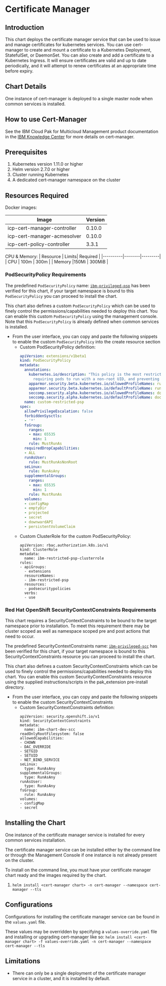 # Certificate Manager

## Introduction
This chart deploys the certificate manager service that can be used to issue and manage certificates for kubernetes services. You can use cert-manager to create and mount a certificate to a Kubernetes Deployment, StatefulSet, or DaemonSet. You can also create and add a certificate to a Kubernetes Ingress. It will ensure certificates are valid and up to date periodically, and it will attempt to renew certificates at an appropriate time before expiry.

## Chart Details
One instance of cert-manager is deployed to a single master node when common services is installed.

## How to use Cert-Manager
See the IBM Cloud Pak for Multicloud Management product documentation in the [IBM Knowledge Center](https://www.ibm.com/support/knowledgecenter/SSFC4F_1.2.0/kc_welcome_cloud_pak.html) for more details on cert-manager.

## Prerequisites
1. Kubernetes version 1.11.0 or higher
2. Helm version 2.7.0 or higher
3. Cluster running Kubernetes
4. A dedicated cert-manager namespace on the cluster

## Resources Required
Docker images:

| Image                        | Version |
| ---------------------------- | ------- |
| icp-cert-manager-controller  | 0.10.0  |
| icp-cert-manager-acmesolver  | 0.10.0  |
| icp-cert-policy-controller   | 3.3.1   |

CPU & Memory:
| Resource | Limits| Required |
|----------|--------|---------|
| CPU | 100m | 300m |
| Memory |150Mi | 300MiB |

### PodSecurityPolicy Requirements
The predefined `PodSecurityPolicy` name: [`ibm-privileged-psp`](https://ibm.biz/cpkspec-psp) has been verified for this chart, if your target namespace is bound to this `PodSecurityPolicy` you can proceed to install the chart.

This chart also defines a custom `PodSecurityPolicy` which can be used to finely control the permissions/capabilities needed to deploy this chart. You can enable this custom `PodSecurityPolicy` using the management console. Note that this `PodSecurityPolicy` is already defined when common services is installed.

- From the user interface, you can copy and paste the following snippets to enable the custom `PodSecurityPolicy` into the create resource section
  - Custom PodSecurityPolicy definition:
    ```yaml
    apiVersion: extensions/v1beta1
    kind: PodSecurityPolicy
    metadata:
      annotations:
        kubernetes.io/description: "This policy is the most restrictive,
          requiring pods to run with a non-root UID, and preventing pods from accessing the host."
        apparmor.security.beta.kubernetes.io/allowedProfileNames: runtime/default
        apparmor.security.beta.kubernetes.io/defaultProfileName: runtime/default
        seccomp.security.alpha.kubernetes.io/allowedProfileNames: docker/default
        seccomp.security.alpha.kubernetes.io/defaultProfileName: docker/default
      name: custom-restricted-psp
    spec:
      allowPrivilegeEscalation: false
      forbiddenSysctls:
      - '*'
      fsGroup:
        ranges:
        - max: 65535
          min: 1
        rule: MustRunAs
      requiredDropCapabilities:
      - ALL
      runAsUser:
        rule: MustRunAsNonRoot
      seLinux:
        rule: RunAsAny
      supplementalGroups:
        ranges:
        - max: 65535
          min: 1
        rule: MustRunAs
      volumes:
      - configMap
      - emptyDir
      - projected
      - secret
      - downwardAPI
      - persistentVolumeClaim
    ```
  - Custom ClusterRole for the custom PodSecurityPolicy:
    ```
    apiVersion: rbac.authorization.k8s.io/v1
    kind: ClusterRole
    metadata:
      name: ibm-restricted-psp-clusterrole
    rules:
    - apiGroups:
      - extensions
      resourceNames:
      - ibm-restricted-psp
      resources:
      - podsecuritypolicies
      verbs:
      - use
    ```

### Red Hat OpenShift SecurityContextConstraints Requirements
This chart requires a SecurityContextConstraints to be bound to the target namespace prior to installation. To meet this requirement there may be cluster scoped as well as namespace scoped pre and post actions that need to occur.

The predefined SecurityContextConstraints name: [`ibm-privileged-scc`](https://ibm.biz/cpkspec-scc) has been verified for this chart, if your target namespace is bound to this SecurityContextConstraints resource you can proceed to install the chart.

This chart also defines a custom SecurityContextConstraints which can be used to finely control the permissions/capabilities needed to deploy this chart. You can enable this custom SecurityContextConstraints resource using the supplied instructions/scripts in the pak_extension pre-install directory.

- From the user interface, you can copy and paste the following snippets to enable the custom SecurityContextConstraints
  - Custom SecurityContextConstraints definition:
    ```
    apiVersion: security.openshift.io/v1
    kind: SecurityContextConstraints
    metadata:
      name: ibm-chart-dev-scc
    readOnlyRootFilesystem: false
    allowedCapabilities:
    - CHOWN
    - DAC_OVERRIDE
    - SETGID
    - SETUID
    - NET_BIND_SERVICE
    seLinux:
      type: RunAsAny
    supplementalGroups:
      type: RunAsAny
    runAsUser:
      type: RunAsAny
    fsGroup:
      rule: RunAsAny
    volumes:
    - configMap
    - secret
    ```

## Installing the Chart
One instance of the certificate manager service is installed for every common services installation.

The certificate manager service can be installed either by the command line or through the Management Console if one instance is not already present on the cluster.

To install on the command line, you must have your certificate manager chart ready and the images required by the chart.
1. `helm install <cert-manager chart> -n cert-manager --namespace cert-manager --tls`

## Configurations
Configurations for installing the certificate manager service can be found in the `values.yaml` file. 

These values may be overridden by specifying a `values-override.yaml` file and installing or upgrading cert-manager like so:
`helm install <cert-manager chart> -f values-override.yaml -n cert-manager --namespace cert-manager --tls`

## Limitations
* There can only be a single deployment of the certificate manager service in a cluster, and it is installed by default.
